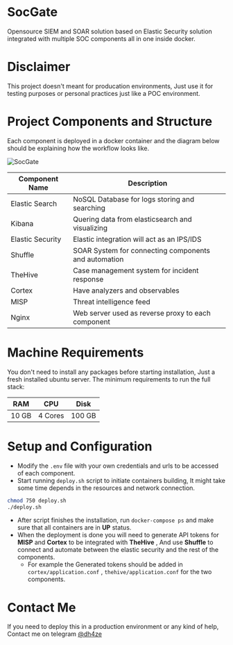 # SocGate
Opensource SIEM and SOAR solution based on Elastic Security solution integrated with multiple SOC components all in one inside docker.
# Disclaimer
This project doesn't meant for producation environments, Just use it for testing purposes or personal practices just like a POC environment.
# Project Components and Structure
Each component is deployed in a docker container and the diagram below should be explaining how the workflow looks like.
 
![SocGate](https://github.com/r0ttenbeef/SocGate/assets/48027449/1761ccbe-d4ca-4a06-91a5-102740adebb7)

| Component Name | Description |
|------|------|
| Elastic Search | NoSQL Database for logs storing and searching |
| Kibana | Quering data from elasticsearch and visualizing |
| Elastic Security | Elastic integration will act as an IPS/IDS |
| Shuffle | SOAR System for connecting components and automation |
| TheHive | Case management system for incident response |
| Cortex | Have analyzers and observables |
| MISP | Threat intelligence feed |
| Nginx | Web server used as reverse proxy to each component |

# Machine Requirements
You don't need to install any packages before starting installation, Just a fresh installed ubuntu server.
The minimum requirements to run the full stack:

| RAM | CPU | Disk |
|------|------|-----|
| 10 GB | 4 Cores | 100 GB |

# Setup and Configuration

- Modify the `.env` file with your own credentials and urls to be accessed of each component.
- Start running `deploy.sh` script to initiate containers building, It might take some time depends in the resources and network connection.

```bash
chmod 750 deploy.sh
./deploy.sh
```
- After script finishes the installation, run `docker-compose ps` and make sure that all containers are in **UP** status.
- When the deployment is done you will need to generate API tokens for **MISP** and **Cortex** to be integrated with **TheHive** , And use **Shuffle** to connect and automate between the elastic security and the rest of the components.
  - For example the Generated tokens should be added in `cortex/application.conf` , `thehive/application.conf` for the two components.
 
# Contact Me
If you need to deploy this in a production environment or any kind of help, Contact me on telegram [@dh4ze](https://t.me/dh4ze)
